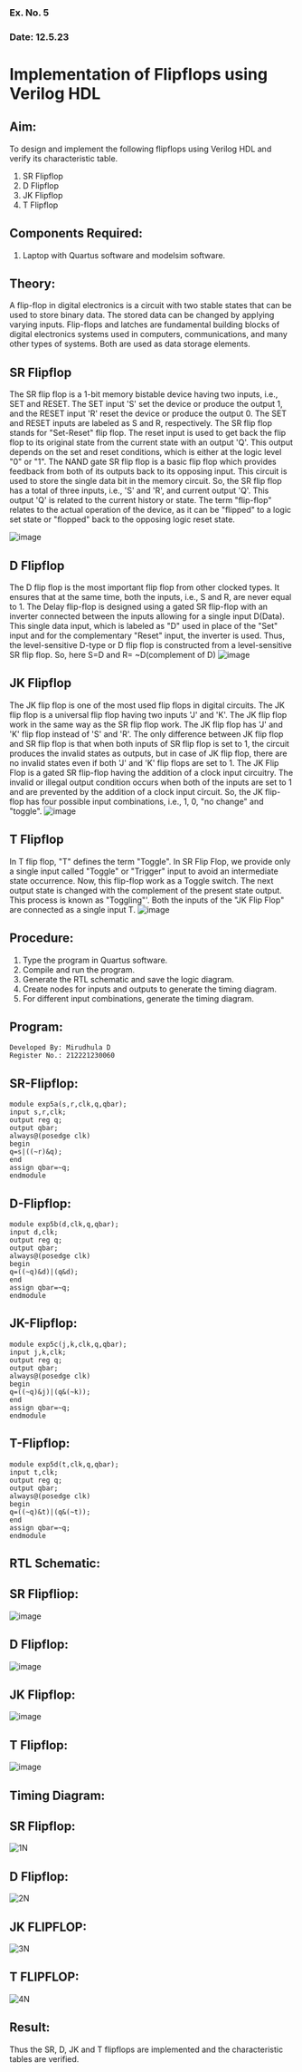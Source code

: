 ### Ex. No. 5
### Date: 12.5.23
# Implementation of Flipflops using Verilog HDL
## Aim:
To design and implement the following flipflops using Verilog HDL and verify its characteristic table.
1.	SR Flipflop
2.	D Flipflop
3.	JK Flipflop
4.	T Flipflop
## Components Required:
1.	Laptop with Quartus software and modelsim software.
## Theory:
A flip-flop in digital electronics is a circuit with two stable states that can be used to store binary data. The stored data can be changed by applying varying inputs. Flip-flops and latches are fundamental building blocks of digital electronics systems used in computers, communications, and many other types of systems. Both are used as data storage elements.
## SR Flipflop
The SR flip flop is a 1-bit memory bistable device having two inputs, i.e., SET and RESET. The SET input 'S' set the device or produce the output 1, and the RESET input 'R' reset the device or produce the output 0. The SET and RESET inputs are labeled as S and R, respectively.
The SR flip flop stands for "Set-Reset" flip flop. The reset input is used to get back the flip flop to its original state from the current state with an output 'Q'. This output depends on the set and reset conditions, which is either at the logic level "0" or "1".
The NAND gate SR flip flop is a basic flip flop which provides feedback from both of its outputs back to its opposing input. This circuit is used to store the single data bit in the memory circuit. So, the SR flip flop has a total of three inputs, i.e., 'S' and 'R', and current output 'Q'. This output 'Q' is related to the current history or state. The term "flip-flop" relates to the actual operation of the device, as it can be "flipped" to a logic set state or "flopped" back to the opposing logic reset state.

![image](https://github.com/rvinifa/Flipflops/assets/133735746/725727f1-85ef-4b56-8fb5-5fd470d8d207)
 

## D Flipflop
The D flip flop is the most important flip flop from other clocked types. It ensures that at the same time, both the inputs, i.e., S and R, are never equal to 1. The Delay flip-flop is designed using a gated SR flip-flop with an inverter connected between the inputs allowing for a single input D(Data).
This single data input, which is labeled as "D" used in place of the "Set" input and for the complementary "Reset" input, the inverter is used. Thus, the level-sensitive D-type or D flip flop is constructed from a level-sensitive SR flip flop.
So, here S=D and R= ~D(complement of D)
![image](https://github.com/rvinifa/Flipflops/assets/133735746/c9c8383d-6f6d-48c6-b35b-2a2fa28178ed)
 
## JK Flipflop
The JK flip flop is one of the most used flip flops in digital circuits. The JK flip flop is a universal flip flop having two inputs 'J' and 'K'. The JK flip flop work in the same way as the SR flip flop work. The JK flip flop has 'J' and 'K' flip flop instead of 'S' and 'R'. The only difference between JK flip flop and SR flip flop is that when both inputs of SR flip flop is set to 1, the circuit produces the invalid states as outputs, but in case of JK flip flop, there are no invalid states even if both 'J' and 'K' flip flops are set to 1. The JK Flip Flop is a gated SR flip-flop having the addition of a clock input circuitry. The invalid or illegal output condition occurs when both of the inputs are set to 1 and are prevented by the addition of a clock input circuit. So, the JK flip-flop has four possible input combinations, i.e., 1, 0, "no change" and "toggle". 
 ![image](https://github.com/rvinifa/Flipflops/assets/133735746/ad5d7905-7ed9-4ddb-ba91-4e284fc151d6)


## T Flipflop
In T flip flop, "T" defines the term "Toggle". In SR Flip Flop, we provide only a single input called "Toggle" or "Trigger" input to avoid an intermediate state occurrence. Now, this flip-flop work as a Toggle switch. The next output state is changed with the complement of the present state output. This process is known as "Toggling"'. Both the inputs of the "JK Flip Flop" are connected as a single input T.
 ![image](https://github.com/rvinifa/Flipflops/assets/133735746/d8ebd20c-4a91-4496-bd67-2239ab1a0798)

## Procedure:
1.	Type the program in Quartus software.
2.	Compile and run the program.
3.	Generate the RTL schematic and save the logic diagram.
4.	Create nodes for inputs and outputs to generate the timing diagram.
5.	For different input combinations, generate the timing diagram.


## Program:
```
Developed By: Mirudhula D
Register No.: 212221230060
```
## SR-Flipflop:
```
module exp5a(s,r,clk,q,qbar);
input s,r,clk;
output reg q;
output qbar;
always@(posedge clk)
begin
q=s|((~r)&q);
end
assign qbar=~q;
endmodule
```
## D-Flipflop:
```
module exp5b(d,clk,q,qbar);
input d,clk;
output reg q;
output qbar;
always@(posedge clk)
begin
q=((~q)&d)|(q&d);
end
assign qbar=~q;
endmodule
```
## JK-Flipflop:
```
module exp5c(j,k,clk,q,qbar);
input j,k,clk;
output reg q;
output qbar;
always@(posedge clk)
begin
q=((~q)&j)|(q&(~k));
end
assign qbar=~q;
endmodule
```

## T-Flipflop:
```
module exp5d(t,clk,q,qbar);
input t,clk;
output reg q;
output qbar;
always@(posedge clk)
begin
q=((~q)&t)|(q&(~t));
end
assign qbar=~q;
endmodule
```

## RTL Schematic:
## SR Flipfliop:

![image](https://github.com/MIRUDHULA-DHANARAJ/Flipflops/assets/94828147/5367aba5-b569-40f4-8d9e-99c3c1a25244)

## D Flipflop:

![image](https://github.com/MIRUDHULA-DHANARAJ/Flipflops/assets/94828147/0fa9f116-bb76-457b-aa0c-48955659b0f9)

## JK Flipflop:

![image](https://github.com/MIRUDHULA-DHANARAJ/Flipflops/assets/94828147/def524d5-44bd-40e0-b864-5a0b976631fa)

## T Flipflop:

![image](https://github.com/MIRUDHULA-DHANARAJ/Flipflops/assets/94828147/5cf566b7-ca08-4a4b-b340-e18de116fbf9)

## Timing Diagram:
## SR Flipflop:

![1N](https://github.com/MIRUDHULA-DHANARAJ/Flipflops/assets/94828147/c29983da-f9fc-4e61-ad36-f4c538730d95)

## D Flipflop:

![2N](https://github.com/MIRUDHULA-DHANARAJ/Flipflops/assets/94828147/e8b2cac2-a4ad-46ac-b211-66cb5177981c)

## JK FLIPFLOP:

![3N](https://github.com/MIRUDHULA-DHANARAJ/Flipflops/assets/94828147/154537a3-f49b-4b1e-957f-0594a343249d)

## T FLIPFLOP:

![4N](https://github.com/MIRUDHULA-DHANARAJ/Flipflops/assets/94828147/98278f10-e0b9-4288-9c8b-f62376818282)


## Result:
Thus the SR, D, JK and T flipflops are implemented and the characteristic tables are verified.

